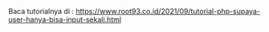 Baca tutorialnya di : https://www.root93.co.id/2021/09/tutorial-php-supaya-user-hanya-bisa-input-sekali.html
